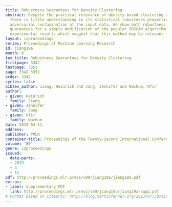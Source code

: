 ```yaml
---
title: Robustness Guarantees for Density Clustering
abstract: Despite the practical relevance of density-based clustering algorithms,
  there is little understanding in its statistical robustness properties under possibly
  adversarial contamination of the input data. We show both robustness and consistency
  guarantees for a simple modification of the popular DBSCAN algorithm. We then give
  experimental results which suggest that this method may be relevant in practice.
layout: inproceedings
series: Proceedings of Machine Learning Research
id: jiang19a
month: 0
tex_title: Robustness Guarantees for Density Clustering
firstpage: 3342
lastpage: 3351
page: 3342-3351
order: 3342
cycles: false
bibtex_author: Jiang, Heinrich and Jang, Jennifer and Nachum, Ofir
author:
- given: Heinrich
  family: Jiang
- given: Jennifer
  family: Jang
- given: Ofir
  family: Nachum
date: 2019-04-11
address: 
publisher: PMLR
container-title: Proceedings of the Twenty-Second International Conference on Artificial Intelligence and Statistics
volume: '89'
genre: inproceedings
issued:
  date-parts:
  - 2019
  - 4
  - 11
pdf: http://proceedings.mlr.press/v89/jiang19a/jiang19a.pdf
extras:
- label: Supplementary PDF
  link: http://proceedings.mlr.press/v89/jiang19a/jiang19a-supp.pdf
# Format based on citeproc: http://blog.martinfenner.org/2013/07/30/citeproc-yaml-for-bibliographies/
---
```

